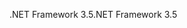 <span data-ttu-id="f6550-101">.NET Framework 3.5</span><span class="sxs-lookup"><span data-stu-id="f6550-101">.NET Framework 3.5</span></span>